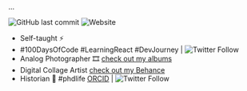 ...


![GitHub last commit](https://img.shields.io/github/last-commit/ted2xmen/ted2xmen) ![Website](https://img.shields.io/website?up_color=green&up_message=online&url=https%3A%2F%2Fted2xmen.vercel.app%2F)
- Self-taught ⚡️ 
- #100DaysOfCode #LearningReact #DevJourney | ![Twitter Follow](https://img.shields.io/twitter/follow/ted2xmen?style=social)
- Analog Photographer 🎞️ [check out my albums](https://www.lomography.com/homes/lunaparkbuyucusu/albums)
- Digital Collage Artist [check out my Behance](https://www.behance.net/Ted2xmen)
- Historian 📗 #phdlife [ORCID](https://orcid.org/0000-0001-8587-3369) | ![Twitter Follow](https://img.shields.io/twitter/follow/tugrulerdemd?style=social)

